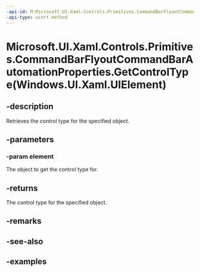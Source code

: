 ```yaml
---
-api-id: M:Microsoft.UI.Xaml.Controls.Primitives.CommandBarFlyoutCommandBarAutomationProperties.GetControlType(Windows.UI.Xaml.UIElement)
-api-type: winrt method
---
```


# Microsoft.UI.Xaml.Controls.Primitives.CommandBarFlyoutCommandBarAutomationProperties.GetControlType(Windows.UI.Xaml.UIElement)

<!--
public static Windows.UI.Xaml.Automation.Peers.AutomationControlType GetControlType (Windows.UI.Xaml.UIElement element);
-->

## -description

Retrieves the control type for the specified object.

## -parameters

### -param element

The object to get the control type for.

## -returns

The control type for the specified object.

## -remarks

## -see-also

## -examples
